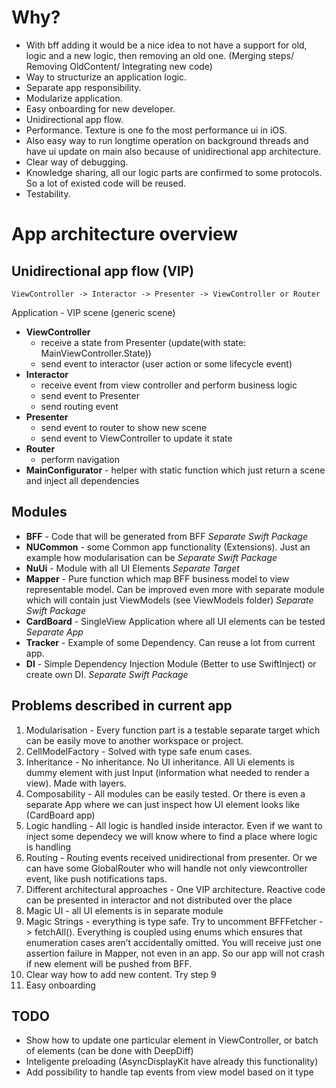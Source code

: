 
# Why?

* With bff adding it would be a nice idea to not have a support for old, logic and a new logic, then removing an old one. 
(Merging steps/ Removing OldContent/ Integrating new code)
* Way to structurize an application logic.
* Separate app responsibility.
* Modularize application.
* Easy onboarding for new developer.
* Unidirectional app flow.
* Performance. Texture is one fo the most performance ui in iOS. 
* Also easy way to run longtime operation on background threads and have ui update on main 
also because of unidirectional app architecture.
* Clear way of debugging.
* Knowledge sharing, all our logic parts are confirmed to some protocols. So a lot of existed code will be reused.
* Testability. 


# App architecture overview

## Unidirectional app flow (VIP)

`ViewController -> Interactor -> Presenter -> ViewController or Router`

Application - VIP scene (generic scene)
* **ViewController** 
    * receive a state from Presenter (update(with state: MainViewController.State))
    * send event to interactor (user action or some lifecycle event)
* **Interactor**
    * receive event from view controller and perform business logic
    * send event to Presenter
    * send routing event
* **Presenter** 
    * send event to router to show new scene
    * send event to ViewController to update it state
* **Router** 
    * perform navigation
* **MainConfigurator** - helper with static function which just return a scene and inject all dependencies

## Modules
* **BFF** - Code that will be generated from BFF  *Separate Swift Package*
* **NUCommon** - some Common app functionality (Extensions). Just an example how modularisation can be *Separate Swift Package*
* **NuUi** - Module with all UI Elements *Separate Target*
* **Mapper** - Pure function which map BFF business model to view representable model. Can be improved even more with separate module which will contain just ViewModels (see ViewModels folder) *Separate Swift Package*
* **CardBoard** - SingleView Application where all UI elements can be tested *Separate App*
* **Tracker** - Example of some Dependency. Can reuse a lot from current app.
* **DI** - Simple Dependency Injection Module (Better to use SwiftInject) or create own DI. *Separate Swift Package*
        

## Problems described in current app

1) Modularisation - Every function part is a testable separate target which can be easily move to another workspace or project. 
2) CellModelFactory - Solved with type safe enum cases.
3) Inheritance - No inheritance. No UI inheritance. 
    All Ui elements is dummy element with just Input (information what needed to render a view). Made with layers.
4) Composability - All modules can be easily tested.  Or there is even a separate App where we can just inspect how UI element looks like (CardBoard app)
5) Logic handling  - All logic is handled inside interactor. Even if we want to inject some dependecy we will know where to find a place where logic is handling
6) Routing - Routing events received unidirectional from presenter. Or we can have some GlobalRouter who will handle not only viewcontroller event, like push notifications taps.
7) Different architectural approaches - One VIP architecture. Reactive code can be presented in interactor and not distributed over the place
8) Magic UI - all UI elements is in separate module
9) Magic Strings - everything is type safe. Try to uncomment BFFFetcher -> fetchAll(). Everything is coupled using enums which ensures that enumeration cases aren’t accidentally omitted. You will receive just one assertion failure in Mapper, not even in an app. So our app will not crash if new element will be pushed from BFF.  
10) Clear way how to add new content. Try step 9
11) Easy onboarding


## TODO
* Show how to update one particular element in ViewController, or batch of elements (can be done with DeepDiff)
* Inteligente preloading (AsyncDisplayKit have already this functionality)
* Add possibility to handle tap events from view model based on it type 
